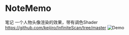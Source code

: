 # NoteMemo
笔记
一个人物头像渲染的效果，带有调色Shader
https://github.com/keijiro/InfiniteScan/tree/master
![Demo](https://github.com/gcj2450/NoteMemo/assets/11438971/77ef43f1-7048-4b4f-a187-a4667c24daff)
